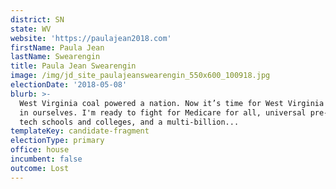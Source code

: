 ```yaml
---
district: SN
state: WV
website: 'https://paulajean2018.com'
firstName: Paula Jean
lastName: Swearengin
title: Paula Jean Swearengin
image: /img/jd_site_paulajeanswearengin_550x600_100918.jpg
electionDate: '2018-05-08'
blurb: >-
  West Virginia coal powered a nation. Now it’s time for West Virginia to invest
  in ourselves. I'm ready to fight for Medicare for all, universal pre-K, free
  tech schools and colleges, and a multi-billion...
templateKey: candidate-fragment
electionType: primary
office: house
incumbent: false
outcome: Lost
---
```

